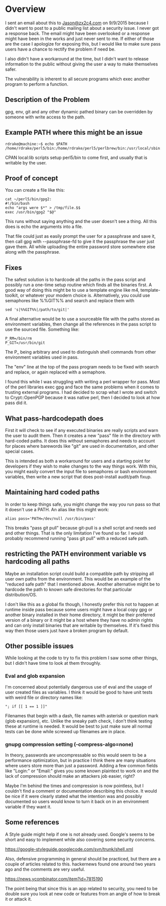 # Overview

I sent an email about this to Jason@zx2c4.com on 9/9/2015 because I didn't
want to post to a public mailing list about a security issue.  I never got a
response back.  The email might have been overlooked or a response might have
been in the works and just never sent to me.  If either of those are the case
I apologize for exposing this, but I would like to make sure pass users have a
chance to rectify the problem if need be.

I also didn't have a workaround at the time, but I didn't want to
release information to the public without giving the user a way to make
themselves safer.

The vulnerability is inherent to all secure programs which exec another
program to perform a function.

## Description of the Problem

gpg, env, git and any other dynamic pathed binary can be overridden by someone with write access to the path.

## Example PATH where this might be an issue

    rdrake@machine:~$ echo $PATH
    /home/rdrake/perl5/bin:/home/rdrake/perl5/perlbrew/bin:/usr/local/sbin:/usr/local/bin:/usr/sbin:/usr/bin:/sbin:/bin:/usr/games:/usr/local/games


CPAN local:lib scripts setup perl5/bin to come first, and usually that is
writable by the user.

## Proof of concept

You can create a file like this:

    cat ~/perl5/bin/gpg2:
    #!/bin/bash
    echo "args were $*" > /tmp/file.$$
    exec /usr/bin/gpg2 "$@"

This runs without saying anything and the user doesn't see a thing.  All this
does is echo the arguments into a file.

That file could just as easily prompt the user for a passphrase and
save it, then call gpg with --passphrase-fd to give it the passphrase the user
just gave them. All while uploading the entire password store somewhere else
along with the passphrase.

## Fixes

The safest solution is to hardcode all the paths in the pass script and
possibly run a one-time setup routine which finds all the binaries first.  A
good way of doing this might be to use a template engine like m4,
template-toolkit, or whatever your modern choice is.  Alternatively, you could
use semaphores like %%GIT%% and search and replace them with

    sed 's|%%GIT%%|/path/to/git|'

A final alternative would be to use a sourceable file with the paths stored as
environment variables, then change all the references in the pass script to
use the sourced file.  Something like:

    P_RM=/bin/rm
    P_GIT=/usr/bin/git

The P\_ being arbitrary and used to distinguish shell commands from other
environment variables used in pass.

The "env" line at the top of the pass program needs to be fixed with search
and replace, or again replaced with a semaphore.

I found this while I was struggling with writing a perl wrapper for pass. Most
of the perl libraries exec gpg and face the same problems when it comes to
trusting external programs. I had decided to scrap what I wrote and switch to
Crypt::OpenPGP because it was native perl, then I decided to look at how pass
did it.

## What pass-hardcodepath does

First it will check to see if any executed binaries are really scripts and
warn the user to audit them.  Then it creates a new "pass" file in the
directory with hard-coded paths.  It does this without semaphores and needs to
account for places where barewords like "git" are used in documentation, and
other special cases.

This is intended as both a workaround for users and a starting point for
developers if they wish to make changes to the way things work.  With this,
you might easily convert the input file to semaphores or bash environment
variables, then write a new script that does post-install audit/path fixup.

## Maintaining hard coded paths

In order to keep things safe, you might change the way you run pass so that it
doesn't use a PATH.  An alias like this might work:

    alias pass='PATH=/dev/null /usr/bin/pass'

This breaks "pass git pull" because git-pull is a shell script and needs sed
and other things.  That is the only limitation I've found so far.  I would
probably recommend running "pass git pull" with a reduced safe path.

## restricting the PATH environment variable vs hardcoding all paths

Maybe an installation script could build a compatible path by stripping all
user own paths from the environment.  This would be an example of the "reduced
safe path" that I mentioned above.  Another alternative might be to hardcode
the path to known safe directories for that particular distribution/OS.

I don't like this as a global fix though, I honestly prefer this not to happen
at runtime inside pass because some users might have a local copy gpg or another
binary installed in their home directory, it might be their preferred version
of a binary or it might be a host where they have no admin rights and can only
install binaries that are writable by themselves.  If it's fixed this way then
those users just have a broken program by default.

## Other possible issues

While looking at the code to try to fix this problem I saw some other things,
but I didn't have time to look at them throughly.

### Eval and glob expansion

I'm concerned about potentially dangerous use of eval and the usage of user
created files as variables.  I think it would be good to have unit tests with
weird file or directory names like:

    "; if [[ 1 == 1 ]]"

Filenames that begin with a dash, file names with asterisk or question mark
(glob expansion), etc.  Unlike the sneaky path check, I don't think testing
these at runtime is needed.  It would be best to just make sure all normal
tests can be done while screwed up filenames are in place.

### gnupg compression setting (-compress-algo=none)

In theory, passwords are uncompressable so this would seem to be a performance
optimization, but in practice I think there are many situations where users
store more than just a password.  Adding a few common fields like "Login:" or
"Email:" gives you some known plaintext to work on and the lack of compression
should make an attackers job easier, right?

Maybe I'm behind the times and compression is now pointless, but I couldn't
find a comment or documentation describing this choice.  It would be nice if
it were clearly stated what the intention was and possibly documented so users
would know to turn it back on in an environment variable if they want it.

## Some references

A Style guide might help if one is not already used.  Google's seems to be
short and easy to implement while also covering some security concerns.

https://google-styleguide.googlecode.com/svn/trunk/shell.xml

Also, defensive programming in general should be practiced, but there are a
couple of articles related to this.  hackernews found one around two years ago
and the comments are very useful.

https://news.ycombinator.com/item?id=7815190

The point being that since this is an app related to security, you need to be
double sure you look at new code or features from an angle of how to break it
or attack it.
